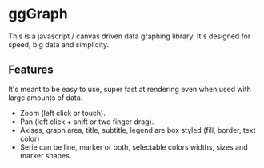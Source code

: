 # ggGraph
This is a javascript / canvas driven data graphing library. It's designed for speed, big data and simplicity.

## Features
It's meant to be easy to use, super fast at rendering even when used with large amounts of data.
- Zoom (left click or touch).
- Pan (left click + shift or two finger drag).
- Axises, graph area, title, subtitle, legend are box styled (fill, border, text color)
- Serie can be line, marker or both, selectable colors widths, sizes and marker shapes.


